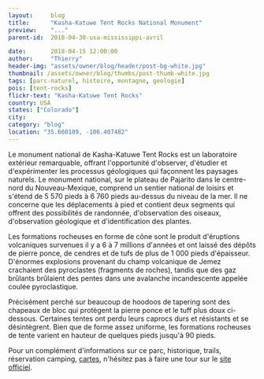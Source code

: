 ```yaml
---
layout:     blog
title:      "Kasha-Katuwe Tent Rocks National Monument"
preview:    "..."
parent-id:  2018-04-30-usa-mississippi-avril

date:       2018-04-15 12:00:00
author:     "Thierry"
header-img: "assets/owner/blog/header/post-bg-white.jpg"
thumbnail: /assets/owner/blog/thumbs/post-thumb-white.jpg
tags: [parc-naturel, histoire, montagne, geologie]
pois: [tent-rocks]
flickr-text: "Kasha-Katuwe Tent Rocks"
country: USA 
states: ["Colorado"]
city: 
category: "blog"
location: "35.660189, -106.407482"
---
```


Le monument national de Kasha-Katuwe Tent Rocks est un laboratoire extérieur remarquable, offrant l'opportunité d'observer, d'étudier et d'expérimenter les processus géologiques qui façonnent les paysages naturels. Le monument national, sur le plateau de Pajarito dans le centre-nord du Nouveau-Mexique, comprend un sentier national de loisirs et s'étend de 5 570 pieds à 6 760 pieds au-dessus du niveau de la mer. Il ne concerne que les déplacements à pied et contient deux segments qui offrent des possibilités de randonnée, d'observation des oiseaux, d'observation géologique et d'identification des plantes. 

Les formations rocheuses en forme de cône sont le produit d'éruptions volcaniques survenues il y a 6 à 7 millions d'années et ont laissé des dépôts de pierre ponce, de cendres et de tufs de plus de 1 000 pieds d'épaisseur. D'énormes explosions provenant du champ volcanique de Jemez crachaient des pyroclastes (fragments de roches), tandis que des gaz brûlants brûlaient des pentes dans une avalanche incandescente appelée coulée pyroclastique. 

Précisément perché sur beaucoup de hoodoos de tapering sont des chapeaux de bloc qui protègent la pierre ponce et le tuff plus doux ci-dessous. Certaines tentes ont perdu leurs caprocs durs et résistants et se désintègrent. Bien que de forme assez uniforme, les formations rocheuses de tente varient en hauteur de quelques pieds jusqu'à 90 pieds. 

Pour un complément d'informations sur ce parc, historique, trails, réservation camping, [cartes](https://www.nps.gov/grsa/planyourvisit/maps.htm), n'hésitez pas à faire une tour sur le [site officiel](http://www.www.nps.gov/grsa/index.htm).  